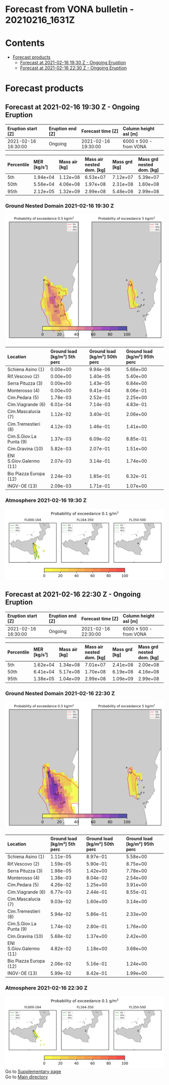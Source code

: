 
Forecast from VONA bulletin - 20210216_1631Z
============================================

Contents
========

* [Forecast products](#forecast-products)
	* [Forecast at 2021-02-16 19:30 Z - Ongoing Eruption](#forecast-at-2021-02-16-1930-z---ongoing-eruption)
	* [Forecast at 2021-02-16 22:30 Z - Ongoing Eruption](#forecast-at-2021-02-16-2230-z---ongoing-eruption)

# Forecast products

## Forecast at 2021-02-16 19:30 Z - Ongoing Eruption
  

|Eruption start [Z]|Eruption end [Z]|Forecast time [Z]|Column height asl [m]|
| :--- | :--- | :--- | :--- |
|2021-02-16 16:30:00|Ongoing|2021-02-16 19:30:00|6000 ± 500 - from VONA|
  
  

|Percentile|MER [kg/s¹]|Mass air [kg]|Mass air nested dom. [kg]|Mass grd [kg]|Mass grd nested dom. [kg]|
| :--- | :--- | :--- | :--- | :--- | :--- |
|5th|1.94e+04|1.12e+08|6.53e+07|7.12e+07|5.39e+07|
|50th|5.56e+04|4.06e+08|1.97e+08|2.31e+08|1.60e+08|
|95th|2.12e+05|1.32e+09|2.99e+08|5.48e+08|2.99e+08|
  

### Ground Nested Domain 2021-02-16 19:30 Z
  
![](./figures/probability_grd_2021_02_16_1930_scenario_1_1.png)  
  
  
  
  
  
  
  
  
  
  
  
  

|Location|Ground load [kg/m²] 5th perc|Ground load [kg/m²] 50th perc|Ground load [kg/m²] 95th perc|
| :--- | :--- | :--- | :--- |
|Schiena Asino (1)|0.00e+00|9.94e-06|5.66e+00|
|Rif.Vescovo (2)|0.00e+00|1.40e-05|5.40e+00|
|Serra Pituzza (3)|0.00e+00|1.43e-05|6.84e+00|
|Monterosso (4)|0.00e+00|9.41e-04|8.06e-01|
|Cim.Pedara (5)|1.78e-03|2.52e-01|2.25e+00|
|Cim.Viagrande (6)|6.01e-04|7.14e-03|4.83e-01|
|Cim.Mascalucia (7)|1.12e-02|3.40e-01|2.06e+00|
|Cim.Tremestieri (8)|4.12e-03|1.46e-01|1.41e+00|
|Cim.S.Giov.La Punta (9)|1.37e-03|6.09e-02|8.85e-01|
|Cim.Gravina (10)|5.82e-03|2.07e-01|1.51e+00|
|ENI S.Giov.Galermo (11)|2.07e-03|3.14e-01|1.74e+00|
|Bio Piazza Europa (12)|2.24e-03|1.85e-01|6.32e-01|
|INGV-OE (13)|2.09e-03|1.71e-01|1.07e+00|
  

### Atmosphere 2021-02-16 19:30 Z
  
![](./figures/probability_air_2021_02_16_1930_scenario_2_conclev_1_1.png)
## Forecast at 2021-02-16 22:30 Z - Ongoing Eruption
  

|Eruption start [Z]|Eruption end [Z]|Forecast time [Z]|Column height asl [m]|
| :--- | :--- | :--- | :--- |
|2021-02-16 16:30:00|Ongoing|2021-02-16 22:30:00|6000 ± 500 - from VONA|
  
  

|Percentile|MER [kg/s¹]|Mass air [kg]|Mass air nested dom. [kg]|Mass grd [kg]|Mass grd nested dom. [kg]|
| :--- | :--- | :--- | :--- | :--- | :--- |
|5th|1.62e+04|1.34e+08|7.01e+07|2.41e+08|2.00e+08|
|50th|6.41e+04|5.17e+08|1.70e+08|6.19e+08|4.16e+08|
|95th|1.38e+05|1.04e+09|2.99e+08|1.09e+09|2.99e+08|
  

### Ground Nested Domain 2021-02-16 22:30 Z
  
![](./figures/probability_grd_2021_02_16_2230_scenario_1_2.png)  
  
  
  
  
  
  
  
  
  
  
  
  

|Location|Ground load [kg/m²] 5th perc|Ground load [kg/m²] 50th perc|Ground load [kg/m²] 95th perc|
| :--- | :--- | :--- | :--- |
|Schiena Asino (1)|1.11e-05|8.97e-01|5.58e+00|
|Rif.Vescovo (2)|1.59e-05|5.90e-01|8.75e+00|
|Serra Pituzza (3)|1.98e-05|1.42e+00|7.78e+00|
|Monterosso (4)|1.38e-03|8.04e-02|2.54e+00|
|Cim.Pedara (5)|4.26e-02|1.25e+00|3.91e+00|
|Cim.Viagrande (6)|6.77e-03|2.44e-01|8.55e-01|
|Cim.Mascalucia (7)|9.03e-02|1.60e+00|3.14e+00|
|Cim.Tremestieri (8)|5.94e-02|5.86e-01|2.33e+00|
|Cim.S.Giov.La Punta (9)|1.74e-02|2.80e-01|1.76e+00|
|Cim.Gravina (10)|5.68e-02|1.37e+00|2.42e+00|
|ENI S.Giov.Galermo (11)|4.82e-02|1.18e+00|3.68e+00|
|Bio Piazza Europa (12)|2.06e-02|5.16e-01|1.24e+00|
|INGV-OE (13)|5.99e-02|8.42e-01|1.99e+00|
  

### Atmosphere 2021-02-16 22:30 Z
  
![](./figures/probability_air_2021_02_16_2230_scenario_2_conclev_1_2.png)  
Go to [Supplementary page](Supplementary_page.md)  
Go to [Main directory](https://github.com/federicapardini/Real_time_ash_forecast)
